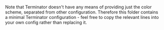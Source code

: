 Note that Terminator doesn't have any means of providing just the color scheme,
separated from other configuration.  Therefore this folder contains a minimal
Terminator configuration - feel free to copy the relevant lines into your own
config rather than replacing it.

